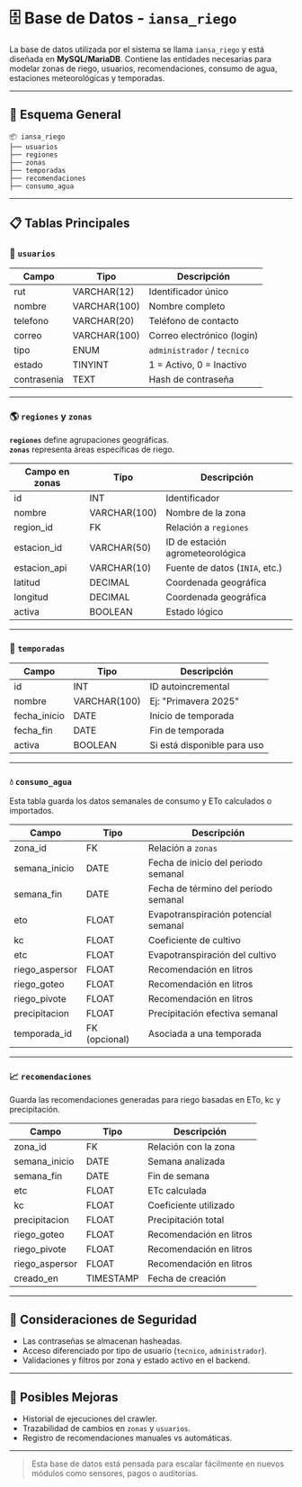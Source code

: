 # 🗄️ Base de Datos - `iansa_riego`

La base de datos utilizada por el sistema se llama `iansa_riego` y está diseñada en **MySQL/MariaDB**. Contiene las entidades necesarias para modelar zonas de riego, usuarios, recomendaciones, consumo de agua, estaciones meteorológicas y temporadas.

---

## 🧱 Esquema General

```plaintext
📦 iansa_riego
├── usuarios
├── regiones
├── zonas
├── temporadas
├── recomendaciones
├── consumo_agua
```

---

## 📋 Tablas Principales

### 🔐 `usuarios`

| Campo        | Tipo         | Descripción                        |
|--------------|--------------|------------------------------------|
| rut          | VARCHAR(12)  | Identificador único                |
| nombre       | VARCHAR(100) | Nombre completo                    |
| telefono     | VARCHAR(20)  | Teléfono de contacto               |
| correo       | VARCHAR(100) | Correo electrónico (login)         |
| tipo         | ENUM         | `administrador` / `tecnico`        |
| estado       | TINYINT      | 1 = Activo, 0 = Inactivo           |
| contrasenia  | TEXT         | Hash de contraseña                 |

---

### 🌎 `regiones` y `zonas`

**`regiones`** define agrupaciones geográficas.  
**`zonas`** representa áreas específicas de riego.

| Campo en zonas   | Tipo         | Descripción                       |
|------------------|--------------|-----------------------------------|
| id               | INT          | Identificador                     |
| nombre           | VARCHAR(100) | Nombre de la zona                 |
| region_id        | FK           | Relación a `regiones`             |
| estacion_id      | VARCHAR(50)  | ID de estación agrometeorológica |
| estacion_api     | VARCHAR(10)  | Fuente de datos (`INIA`, etc.)   |
| latitud          | DECIMAL      | Coordenada geográfica             |
| longitud         | DECIMAL      | Coordenada geográfica             |
| activa           | BOOLEAN      | Estado lógico                     |

---

### 📆 `temporadas`

| Campo        | Tipo         | Descripción                     |
|--------------|--------------|---------------------------------|
| id           | INT          | ID autoincremental              |
| nombre       | VARCHAR(100) | Ej: "Primavera 2025"            |
| fecha_inicio | DATE         | Inicio de temporada             |
| fecha_fin    | DATE         | Fin de temporada                |
| activa       | BOOLEAN      | Si está disponible para uso     |

---

### 💧 `consumo_agua`

Esta tabla guarda los datos semanales de consumo y ETo calculados o importados.

| Campo          | Tipo        | Descripción                           |
|----------------|-------------|----------------------------------------|
| zona_id        | FK          | Relación a `zonas`                     |
| semana_inicio  | DATE        | Fecha de inicio del periodo semanal    |
| semana_fin     | DATE        | Fecha de término del periodo semanal   |
| eto            | FLOAT       | Evapotranspiración potencial semanal   |
| kc             | FLOAT       | Coeficiente de cultivo                 |
| etc            | FLOAT       | Evapotranspiración del cultivo         |
| riego_aspersor | FLOAT       | Recomendación en litros                |
| riego_goteo    | FLOAT       | Recomendación en litros                |
| riego_pivote   | FLOAT       | Recomendación en litros                |
| precipitacion  | FLOAT       | Precipitación efectiva semanal         |
| temporada_id   | FK (opcional) | Asociada a una temporada              |

---

### 📈 `recomendaciones`

Guarda las recomendaciones generadas para riego basadas en ETo, kc y precipitación.

| Campo         | Tipo       | Descripción                          |
|---------------|------------|--------------------------------------|
| zona_id       | FK         | Relación con la zona                 |
| semana_inicio | DATE       | Semana analizada                     |
| semana_fin    | DATE       | Fin de semana                        |
| etc           | FLOAT      | ETc calculada                        |
| kc            | FLOAT      | Coeficiente utilizado                |
| precipitacion | FLOAT      | Precipitación total                  |
| riego_goteo   | FLOAT      | Recomendación en litros              |
| riego_pivote  | FLOAT      | Recomendación en litros              |
| riego_aspersor| FLOAT      | Recomendación en litros              |
| creado_en     | TIMESTAMP  | Fecha de creación                    |

---

## 🔐 Consideraciones de Seguridad

- Las contraseñas se almacenan hasheadas.
- Acceso diferenciado por tipo de usuario (`tecnico`, `administrador`).
- Validaciones y filtros por zona y estado activo en el backend.

---

## 🧪 Posibles Mejoras

- Historial de ejecuciones del crawler.
- Trazabilidad de cambios en `zonas` y `usuarios`.
- Registro de recomendaciones manuales vs automáticas.

---

> Esta base de datos está pensada para escalar fácilmente en nuevos módulos como sensores, pagos o auditorías.